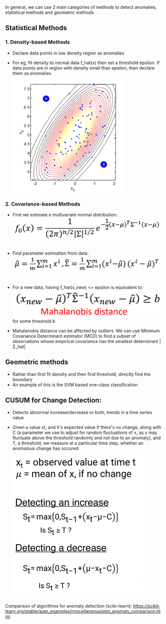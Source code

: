 In general, we can use 2 main categories of methods to detect anomalies, statistical methods and geometric methods

## Statistical Methods

### 1. Density-based Methods
* Declare data points in low density region as anomalies
* For eg, fit density to normal data f_hat(x) then set a threshold epsilon. If data points are in region with density small than epsilon, then declare them as anomalies.

    ![Density based eg](./docs/density_based_example.PNG)

### 2. Covariance-based Methods
* First we estimate a multivariate normal distribution:
    ![multinormal](./docs/multinormal.PNG) <br/><br/>

* Find parameter estimation from data:
    ![multinorm param](./docs/multinorm_param.PNG) <br/><br/>

* For a new data, having f_hat(x_new) <= epsilon is equivalent to:  
    ![mahalanobis](./docs/mahalanobis.PNG) <br/>
    for some threshold b

* Mahalanobis distance can be affected by outliers. We can use Minimum Covariance Determinant estimator (MCD) to find a subset of observations whose empirical covariance has the smallest determinant |Σ_hat|

## Geometric methods
* Rather than first fit density and then find threshold, directly find the boundary
* An example of this is the SVM based one-class classification

## CUSUM for Change Detection:
* Detects abnormal increase/decrease or both, trends in a time series value
* Given a value xt, and it's expected value if there's no change, along with C (a parameter we use to adjust for random fluctuations of x, as x may fluctuate above the threshold randomly and not due to an anomaly), and T, a threshold, we measure at a particular time step, whether an anomalous change has occured:

    ![Change Detection](./docs/change_detection.PNG)

Comparison of algorithms for anomaly detection (sciki-learn): https://scikit-learn.org/stable/auto_examples/miscellaneous/plot_anomaly_comparison.html